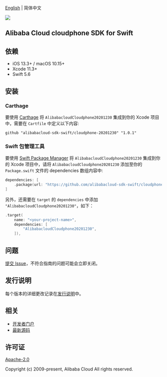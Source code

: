 [English](README.md) | 简体中文

![](https://aliyunsdk-pages.alicdn.com/icons/AlibabaCloud.svg)

## Alibaba Cloud cloudphone SDK for Swift

## 依赖

- iOS 13.3+ / macOS 10.15+
- Xcode 11.3+
- Swift 5.6

## 安装

### Carthage

要使用 [Carthage](https://github.com/Carthage/Carthage) 将 `AlibabacloudCloudphone20201230` 集成到你的 Xcode 项目中，需要在 `Cartfile` 中定义以下内容:

```ogdl
github "alibabacloud-sdk-swift/cloudphone-20201230" "1.0.1"
```

### Swift 包管理工具

要使用 [Swift Package Manager](https://swift.org/package-manager/) 将 `AlibabacloudCloudphone20201230` 集成到你的 Xcode 项目中，请将 `AlibabacloudCloudphone20201230` 添加至你的 `Package.swift` 文件的 dependencies 数组内容中:

```swift
dependencies: [
    .package(url: "https://github.com/alibabacloud-sdk-swift/cloudphone-20201230.git", from: "1.0.1")
]
```

另外，还需要在 `target` 的 `dependencies` 中添加 `"AlibabacloudCloudphone20201230"`，如下：

```swift
.target(
    name: "<your-project-name>",
    dependencies: [
        "AlibabacloudCloudphone20201230",
    ]),
```

## 问题

[提交 Issue](https://github.com/alibabacloud-sdk-swift/cloudphone-20201230/issues/new)，不符合指南的问题可能会立即关闭。

## 发行说明

每个版本的详细更改记录在[发行说明](./ChangeLog.txt)中。

## 相关

* [开发者门户](https://next.api.aliyun.com/home)
* [最新源码](https://github.com/alibabacloud-sdk-swift/cloudphone-20201230)

## 许可证

[Apache-2.0](http://www.apache.org/licenses/LICENSE-2.0)

Copyright (c) 2009-present, Alibaba Cloud All rights reserved.
